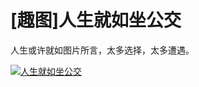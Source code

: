 # [趣图]人生就如坐公交

人生或许就如图片所言，太多选择，太多遭遇。

[![人生就如坐公交](https://attachment.soulteary.com/2010/07/28/bus.jpg "人生就如坐公交")](https://attachment.soulteary.com/2010/07/28/bus.jpg)
